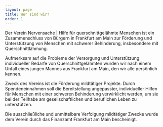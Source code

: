 ```yaml
---
layout: page
title: Wer sind wir?
order: 1
---
```


Der Verein Nervensache | Hilfe für querschnittgelähmte Menschen ist ein
Zusammenschluss von Bürgern in Frankfurt am Main zur Förderung und
Unterstützung von Menschen mit schwerer Behinderung, insbesondere mit
Querschnittlähmung.

Aufmerksam auf die Probleme der Versorgung und Unterstützung individueller
Bedarfe von Querschnittgelähmten wurden wir nach einem Unfall eines jungen
Mannes aus Frankfurt am Main, den wir alle persönlich kennen.

Zweck des Vereins ist die Förderung mildtätiger Projekte. Durch Spendeneinnahmen
soll die Bereitstellung angepasster, individueller Hilfen für Menschen mit einer
schweren Behinderung verwirklicht werden, um sie bei der Teilhabe am
gesellschaftlichen und beruflichen Leben zu unterstützen.

Die ausschließliche und unmittelbare Verfolgung mildtätiger Zwecke wurde dem
Verein durch das Finanzamt Frankfurt am Main bescheinigt.
